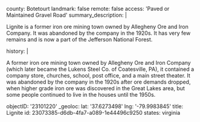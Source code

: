 county: Botetourt
landmark: false
remote: false
access: 'Paved or Maintained Gravel Road'
summary_description: |
  <p>Lignite is a former iron ore mining town owned by Allegheny Ore and Iron Company. It was abandoned by the company in the 1920s. It has very few remains and is now a part of the Jefferson National Forest.
  </p>
history: |
  <p>A former iron ore mining town owned by Allegheny Ore and Iron Company (which later became the Lukens Steel Co. of Coatesville, PA), it contained a company store, churches, school, post office, and a main street theater. It was abandoned by the company in the 1920s after ore demands dropped, when higher grade iron ore was discovered in the Great Lakes area, but some people continued to live in the houses until the 1950s.
  </p>
objectID: '23101220'
_geoloc:
  lat: '37.6273498'
  lng: '-79.9983845'
title: Lignite
id: 23073385-d6db-4fa7-a089-1e44496c9250
states: virginia
